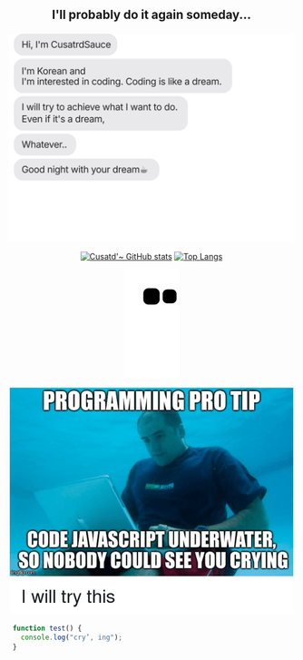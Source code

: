 <h2 align="center">

  I'll probably do it again someday... 

</h2>

<div align=center>
  
  [![imsg](https://github.com/CustardSauce/CustardSauce/blob/main/deco/template.svg)](#)
  
  [![Cusatd'~ GitHub stats](https://github-readme-stats.vercel.app/api?username=CustardSauce&theme=dark&show_icons=true)](#)
  [![Top Langs](https://github-readme-stats.vercel.app/api/top-langs/?username=CustardSauce&layout=compact&theme=dark)](#)

  ![snake gif](https://github.com/CustardSauce/CustardSauce/blob/output/github-contribution-grid-snake.svg)
  
  <a href=#><img src=./images/meme3.png></a>
  
</div>

 ```javascript
  function test() {
    console.log("cry’, ing");
  }
  ```
